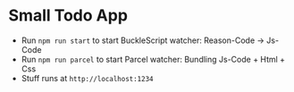 # Small Todo App
- Run `npm run start` to start BuckleScript watcher: Reason-Code -> Js-Code
- Run `npm run parcel` to start Parcel watcher: Bundling Js-Code + Html + Css
- Stuff runs at `http://localhost:1234`